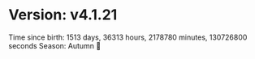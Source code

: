 # Version: v4.1.21
Time since birth: 1513 days, 36313 hours, 2178780 minutes, 130726800 seconds
Season: Autumn 🍁
